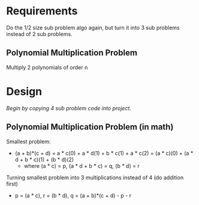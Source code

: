 # Requirements
Do the 1/2 size sub problem algo again, but turn it into 3 sub problems instead of 2 sub problems.

## Polynomial Multiplication Problem
Multiply 2 polynomials of order n


# Design
*Begin by copying 4 sub problem code into project.*

## Polynomial Multiplication Problem (in math)
Smallest problem:
* (a + b)*(c + d) = a * c(0) + a * d(1) + b * c(1) + a * c(2) = (a * c)(0) + (a * d + b * c)(1) + (b * d)(2)
    * where (a * c) = p, (a * d + b * c) = q, (b * d) = r

Turning smallest problem into 3 multiplications instead of 4 
(do addition first)
* p = (a * c), r = (b * d), q = (a + b)*(c + d) - p - r

